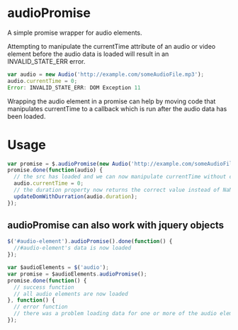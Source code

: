 audioPromise
============

A simple promise wrapper for audio elements.

Attempting to manipulate the currentTime attribute of an audio or video 
element before the audio data is loaded will result in an INVALID_STATE_ERR error.

```javascript
var audio = new Audio('http://example.com/someAudioFile.mp3');
audio.currentTime = 0;
Error: INVALID_STATE_ERR: DOM Exception 11
```

Wrapping the audio element in a promise can help by moving code that manipulates 
currentTime to a callback which is run after the audio data has been loaded.


Usage
============
```javascript
var promise = $.audioPromise(new Audio('http://example.com/someAudioFile.mp3'));
promise.done(function(audio) {
  // the src has loaded and we can now manipulate currentTime without causing an exception
  audio.currentTime = 0;
  // the duration property now returns the correct value instead of NaN
  updateDomWithDurration(audio.duration);
});
```

audioPromise can also work with jquery objects
---------------
```javascript
$('#audio-element').audioPromise().done(function() {
  //#audio-element's data is now loaded
});

var $audioElements = $('audio');
var promise = $audioElements.audioPromise();
promise.done(function() {
  // success function
  // all audio elements are now loaded
}, function() {
  // error function
  // there was a problem loading data for one or more of the audio elements
});

```
